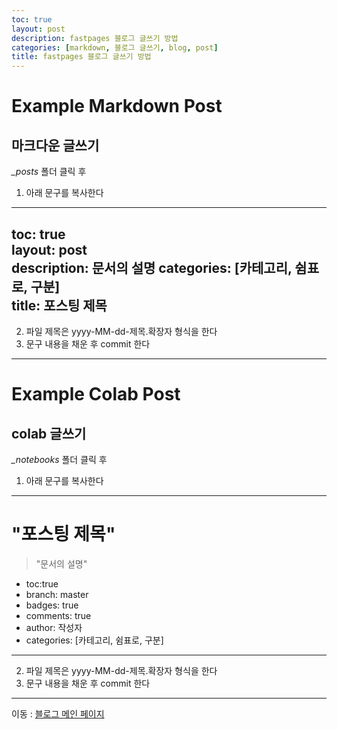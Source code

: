 ```yaml
---
toc: true
layout: post
description: fastpages 블로그 글쓰기 방법
categories: [markdown, 블로그 글쓰기, blog, post]
title: fastpages 블로그 글쓰기 방법
---
```


# Example Markdown Post
## 마크다운 글쓰기
*_posts* 폴더 클릭 후   
1. 아래 문구를 복사한다
---
toc: true   
layout: post   
description: 문서의 설명 
categories: [카테고리, 쉼표로, 구분]   
title: 포스팅 제목   
---
2. 파일 제목은 yyyy-MM-dd-제목.확장자 형식을 한다
3. 문구 내용을 채운 후 commit 한다
 
---

# Example Colab Post
## colab 글쓰기
*_notebooks* 폴더 클릭 후   
1. 아래 문구를 복사한다
---
# "포스팅 제목"
> "문서의 설명"

- toc:true
- branch: master
- badges: true
- comments: true
- author: 작성자
- categories: [카테고리, 쉼표로, 구분]
---
2. 파일 제목은 yyyy-MM-dd-제목.확장자 형식을 한다
3. 문구 내용을 채운 후 commit 한다

---
이동 : [블로그 메인 페이지](https://leedokchidok19.github.io/blog-colab/)
